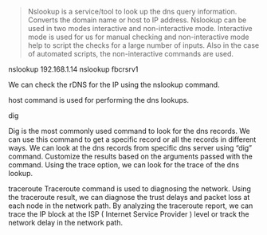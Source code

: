 > Nslookup is a service/tool to look up the dns query information. Converts the domain name or host to IP address. Nslookup can be used in two modes interactive and non-interactive mode. Interactive mode is used for us for manual checking and non-interactive mode help to script the checks for a large number of inputs. Also in the case of automated scripts, the non-interactive commands are used.

  nslookup 192.168.1.14
  nslookup fbcrsrv1

We can check the rDNS for the IP using the nslookup command.


host command is used for performing the dns lookups.

dig

Dig is the most commonly used command to look for the dns records. We can use this command to get a specific record or all the records in different ways. We can look at the dns records from specific dns server using “dig” command.  Customize the results based on the arguments passed with the command.  Using the trace option, we can look for the trace of the dns lookup.

traceroute
Traceroute command is used to diagnosing the network. Using the traceroute result, we can diagnose the trust delays and packet loss at each node in the network path. By analyzing the traceroute report, we can trace the IP block at the ISP ( Internet Service Provider ) level or track the network delay in the network path.